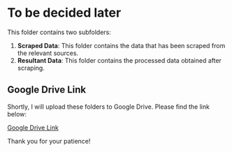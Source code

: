 # To be decided later

This folder contains two subfolders:

1. **Scraped Data**: This folder contains the data that has been scraped from the relevant sources.
2. **Resultant Data**: This folder contains the processed data obtained after scraping.

## Google Drive Link

Shortly, I will upload these folders to Google Drive. Please find the link below:

[Google Drive Link](YOUR_GOOGLE_DRIVE_LINK_HERE)

Thank you for your patience!
